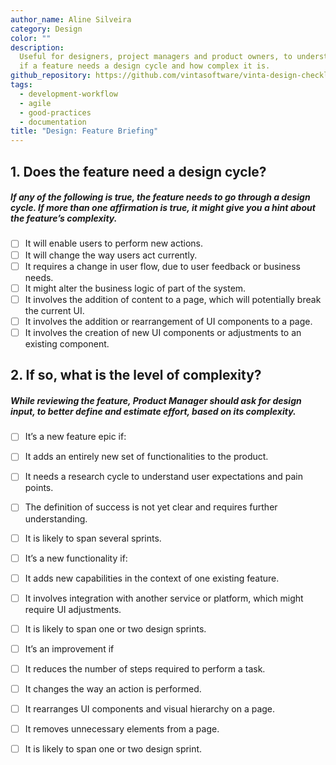 ```yaml
---
author_name: Aline Silveira
category: Design
color: ""
description:
  Useful for designers, project managers and product owners, to understand
  if a feature needs a design cycle and how complex it is.
github_repository: https://github.com/vintasoftware/vinta-design-checklists/tree/master/feature-briefing
tags:
  - development-workflow
  - agile
  - good-practices
  - documentation
title: "Design: Feature Briefing"
---
```


## 1. Does the feature need a design cycle?

##### If any of the following is true, the feature needs to go through a design cycle. If more than one affirmation is true, it might give you a hint about the feature’s complexity.

- [ ] It will enable users to perform new actions.
- [ ] It will change the way users act currently.
- [ ] It requires a change in user flow, due to user feedback or business needs.
- [ ] It might alter the business logic of part of the system.
- [ ] It involves the addition of content to a page, which will potentially break the current UI.
- [ ] It involves the addition or rearrangement of UI components to a page.
- [ ] It involves the creation of new UI components or adjustments to an existing component.

## 2. If so, what is the level of complexity?

##### While reviewing the feature, Product Manager should ask for design input, to better define and estimate effort, based on its complexity.

- [ ] It’s a new feature epic if:
- [ ] It adds an entirely new set of functionalities to the product.
- [ ] It needs a research cycle to understand user expectations and pain points.
- [ ] The definition of success is not yet clear and requires further understanding.
- [ ] It is likely to span several sprints.

- [ ] It’s a new functionality if:
- [ ] It adds new capabilities in the context of one existing feature.
- [ ] It involves integration with another service or platform, which might require UI adjustments.
- [ ] It is likely to span one or two design sprints.

- [ ] It’s an improvement if
- [ ] It reduces the number of steps required to perform a task.
- [ ] It changes the way an action is performed.
- [ ] It rearranges UI components and visual hierarchy on a page.
- [ ] It removes unnecessary elements from a page.
- [ ] It is likely to span one or two design sprint.

